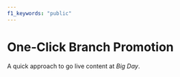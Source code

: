 ```yaml
---
f1_keywords: "public"
---
```

# One-Click Branch Promotion

A quick approach to go live content at *Big Day*.
